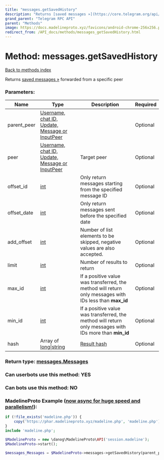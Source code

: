 ```yaml
---
title: "messages.getSavedHistory"
description: "Returns [saved messages »](https://core.telegram.org/api/saved-messages) forwarded from a specific peer"
grand_parent: "Telegram RPC API"
parent: "Methods"
image: https://docs.madelineproto.xyz/favicons/android-chrome-256x256.png
redirect_from: /API_docs/methods/messages_getSavedHistory.html
---
```

# Method: messages.getSavedHistory
[Back to methods index](index.html)



Returns [saved messages »](https://core.telegram.org/api/saved-messages) forwarded from a specific peer

### Parameters:

| Name     |    Type       | Description | Required |
|----------|---------------|-------------|----------|
|parent\_peer|[Username, chat ID, Update, Message or InputPeer](/API_docs/types/InputPeer.html) |  | Optional|
|peer|[Username, chat ID, Update, Message or InputPeer](/API_docs/types/InputPeer.html) | Target peer | Optional|
|offset\_id|[int](/API_docs/types/int.html) | Only return messages starting from the specified message ID | Optional|
|offset\_date|[int](/API_docs/types/int.html) | Only return messages sent before the specified date | Optional|
|add\_offset|[int](/API_docs/types/int.html) | Number of list elements to be skipped, negative values are also accepted. | Optional|
|limit|[int](/API_docs/types/int.html) | Number of results to return | Optional|
|max\_id|[int](/API_docs/types/int.html) | If a positive value was transferred, the method will return only messages with IDs less than **max\_id** | Optional|
|min\_id|[int](/API_docs/types/int.html) | If a positive value was transferred, the method will return only messages with IDs more than **min\_id** | Optional|
|hash|Array of [long\|string](/API_docs/types/long\|string.html) | [Result hash](https://core.telegram.org/api/offsets) | Optional|


### Return type: [messages.Messages](/API_docs/types/messages.Messages.html)

### Can userbots use this method: **YES**

### Can bots use this method: **NO**


### MadelineProto Example ([now async for huge speed and parallelism!](https://docs.madelineproto.xyz/docs/ASYNC.html)):


```php
if (!file_exists('madeline.php')) {
    copy('https://phar.madelineproto.xyz/madeline.php', 'madeline.php');
}
include 'madeline.php';

$MadelineProto = new \danog\MadelineProto\API('session.madeline');
$MadelineProto->start();

$messages_Messages = $MadelineProto->messages->getSavedHistory(parent_peer: $InputPeer, peer: $InputPeer, offset_id: $int, offset_date: $int, add_offset: $int, limit: $int, max_id: $int, min_id: $int, hash: [$long\|string, $long\|string], );
```

